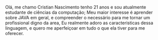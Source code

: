 Olá, me chamo Cristian Nascimento tenho 21 anos e sou atualmente estudante de ciências da computação;
Meu maior interesse é aprender sobre JAVA em geral, e compreender o necessário para me tornar um profissional digno da area,
Eu realmente adoro as caracteristicas dessa linguagem, e quero me aperfeiçoar em tudo o que ela tiver para me oferecer.
